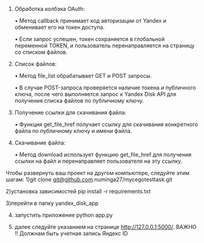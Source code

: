 1. Обработка колбэка OAuth:

   • Метод callback принимает код авторизации от Yandex и обменивает его на токен доступа.

   • Если запрос успешен, токен сохраняется в глобальной переменной TOKEN, и пользователь перенаправляется на страницу со списком файлов.

2. Список файлов:

   • Метод file_list обрабатывает GET и POST запросы.

   • В случае POST-запроса проверяется наличие токена и публичного ключа, после чего выполняется запрос к Yandex Disk API для получения списка файлов по публичному ключу.

3. Получение ссылки для скачивания файла:

   • Функция get_file_href получает ссылку для скачивания конкретного файла по публичному ключу и имени файла.

4. Скачивание файла:

   • Метод download использует функцию get_file_href для получения ссылки на файл и перенаправляет пользователя на эту ссылку.


Чтобы развернуть ваш проект на другом компьютере, следуйте этим шагам:
1)git clone git@github.com:numinga27/mycegotesttask.git

2)установка зависимостей pip install -r requirements.txt

3)перейти в папку yandex_disk_app

4) запустить приложение python app.py

5) далее следуйте указанием на странице http://127.0.0.1:5000/. ВАЖНО !! Должнам быть учетная запись Яндекс ID 

